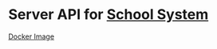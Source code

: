 # Server API for **[School System](https://github.com/AndreDrummer/school-system)**

[Docker Image](https://hub.docker.com/repository/docker/asfsengineer/ssapi)